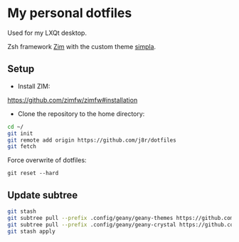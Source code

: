 # My personal dotfiles

Used for my LXQt desktop.

Zsh framework [Zim](https://github.com/zimfw/zimfw) with the custom theme [simpla](.zim/modules/prompt/functions/prompt_simpla_setup).

## Setup

- Install ZIM:

https://github.com/zimfw/zimfw#installation

- Clone the repository to the home directory:

```sh
cd ~/
git init
git remote add origin https://github.com/j8r/dotfiles
git fetch
```

Force overwrite of dotfiles:

`git reset --hard`

## Update subtree

```sh
git stash
git subtree pull --prefix .config/geany/geany-themes https://github.com/geany/geany-themes master --squash
git subtree pull --prefix .config/geany/geany-crystal https://github.com/crystal-lang-tools/geany-crystal master --squash
git stash apply
```

